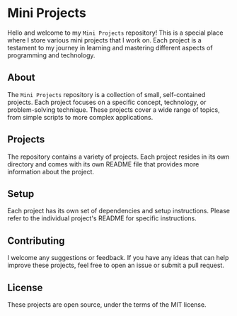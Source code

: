 # Mini Projects

Hello and welcome to my `Mini Projects` repository! This is a special place where I store various mini projects that I work on. Each project is a testament to my journey in learning and mastering different aspects of programming and technology.

## About

The `Mini Projects` repository is a collection of small, self-contained projects. Each project focuses on a specific concept, technology, or problem-solving technique. These projects cover a wide range of topics, from simple scripts to more complex applications.

## Projects

The repository contains a variety of projects. Each project resides in its own directory and comes with its own README file that provides more information about the project.

## Setup

Each project has its own set of dependencies and setup instructions. Please refer to the individual project's README for specific instructions.

## Contributing

I welcome any suggestions or feedback. If you have any ideas that can help improve these projects, feel free to open an issue or submit a pull request.

## License

These projects are open source, under the terms of the MIT license.

